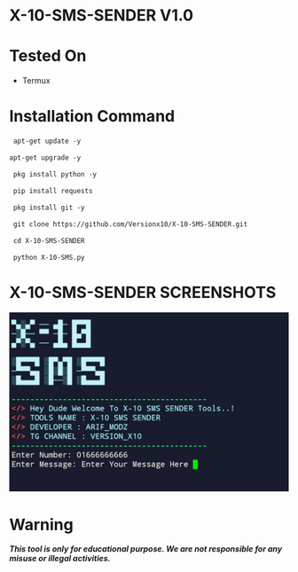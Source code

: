 # X-10-SMS-SENDER V1.0

# Tested On
- Termux

# Installation Command

```console
 apt-get update -y
```
```console
apt-get upgrade -y
```
```console
 pkg install python -y
```
```console
 pip install requests
```

```console
 pkg install git -y
```
```console
 git clone https://github.com/Versionx10/X-10-SMS-SENDER.git
```
```console
 cd X-10-SMS-SENDER
```
```console
 python X-10-SMS.py
```

# X-10-SMS-SENDER SCREENSHOTS
![](Screenshot.jpg)

# Warning
***This tool is only for educational purpose. We are not responsible for any misuse or illegal activities.***
